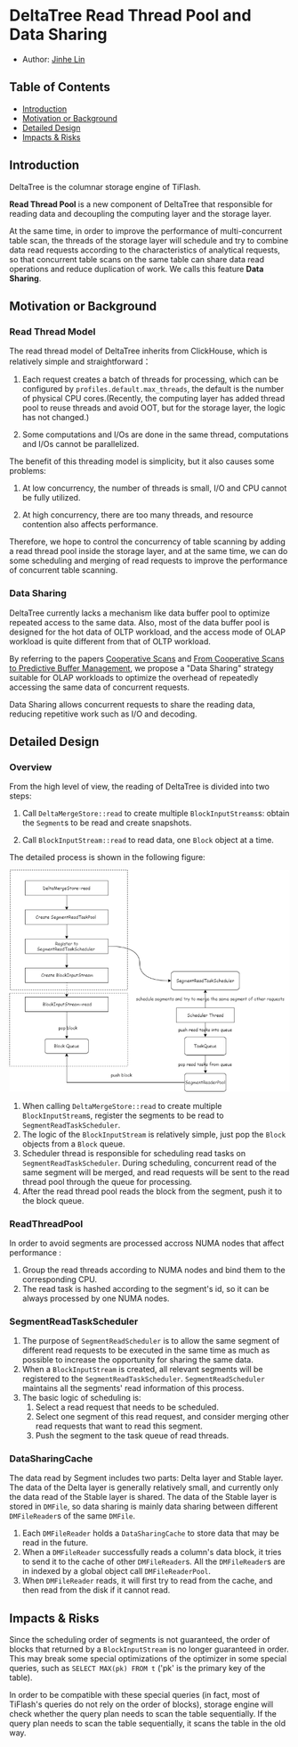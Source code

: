 # DeltaTree Read Thread Pool and Data Sharing

- Author: [Jinhe Lin](https://github.com/JinheLin)

## Table of Contents

* [Introduction](#introduction)
* [Motivation or Background](#motivation-or-background)
* [Detailed Design](#detailed-design)
* [Impacts & Risks](#impacts--risks)

## Introduction

DeltaTree is the columnar storage engine of TiFlash.

**Read Thread Pool** is a new component of DeltaTree that responsible for reading data and decoupling the computing layer and the storage layer.

At the same time, in order to improve the performance of multi-concurrent table scan, the threads of the storage layer will schedule and try to combine data read requests according to the characteristics of analytical requests, so that concurrent table scans on the same table can share data read operations and reduce duplication of work. We calls this feature **Data Sharing**.

## Motivation or Background

### Read Thread Model

The read thread model of DeltaTree inherits from ClickHouse, which is relatively simple and straightforward：

1. Each request creates a batch of threads for processing, which can be configured by `profiles.default.max_threads`, the default is the number of physical CPU cores.(Recently, the computing layer has added thread pool to reuse threads and avoid OOT, but for the storage layer, the logic has not changed.)

2. Some computations and I/Os are done in the same thread, computations and I/Os cannot be parallelized.

The benefit of this threading model is simplicity, but it also causes some problems:

1. At low concurrency, the number of threads is small, I/O and CPU cannot be fully utilized.

2. At high concurrency, there are too many threads, and resource contention also affects performance.

Therefore, we hope to control the concurrency of table scanning by adding a read thread pool inside the storage layer, and at the same time, we can do some scheduling and merging of read requests to improve the performance of concurrent table scanning.

### Data Sharing

DeltaTree currently lacks a mechanism like data buffer pool to optimize repeated access to the same data. Also, most of the data buffer pool is designed for the hot data of OLTP workload, and the access mode of OLAP workload is quite different from that of OLTP workload. 

By referring to the papers [Cooperative Scans](https://www.vldb.org/conf/2007/papers/research/p723-zukowski.pdf) and [From Cooperative Scans to Predictive Buffer Management](http://vldb.org/pvldb/vol5/p1759_michalswitakowski_vldb2012.pdf), we propose a "Data Sharing" strategy suitable for OLAP workloads to optimize the overhead of repeatedly accessing the same data of concurrent requests. 

Data Sharing allows concurrent requests to share the reading data, reducing repetitive work such as I/O and decoding.

## Detailed Design

### Overview

From the high level of view, the reading of DeltaTree is divided into two steps:

1. Call `DeltaMergeStore::read` to create multiple `BlockInputStreams`s: obtain the `Segment`s to be read and create snapshots.

2. Call `BlockInputStream::read` to read data, one `Block` object at a time.

The detailed process is shown in the following figure:

![](./images/2022-07-25-read-thread-pool-and-data-sharing.png)

1. When calling `DeltaMergeStore::read` to create multiple `BlockInputStream`s, register the segments to be read to `SegmentReadTaskScheduler`.
2. The logic of the `BlockInputStream` is relatively simple, just pop the `Block` objects from a `Block` queue.
3. Scheduler thread is responsible for scheduling read tasks on `SegmentReadTaskScheduler`. During scheduling, concurrent read of the same segment will be merged, and read requests will be sent to the read thread pool through the queue for processing.
4. After the read thread pool reads the block from the segment, push it to the block queue.

### ReadThreadPool

In order to avoid segments are processed accross NUMA nodes that affect performance :
1. Group the read threads according to NUMA nodes and bind them to the corresponding CPU.
2. The read task is hashed according to the segment's id, so it can be always processed by one NUMA nodes.

### SegmentReadTaskScheduler

1. The purpose of `SegmentReadScheduler` is to allow the same segment of different read requests to be executed in the same time as much as possible to increase the opportunity for sharing the same data.
2. When a `BlockInputStream` is created, all relevant segments will be registered to the `SegmentReadTaskScheduler`. `SegmentReadScheduler` maintains all the segments' read information of this process.
3. The basic logic of scheduling is:
   1. Select a read request that needs to be scheduled.
   2. Select one segment of this read request, and consider merging other read requests that want to read this segment.
   3. Push the segment to the task queue of read threads.

### DataSharingCache

The data read by Segment includes two parts: Delta layer and Stable layer. The data of the Delta layer is generally relatively small, and currently only the data read of the Stable layer is shared. The data of the Stable layer is stored in `DMFile`, so data sharing is mainly data sharing between different `DMFileReader`s of the same `DMFile`.
1. Each `DMFileReader` holds a `DataSharingCache` to store data that may be read in the future.
2. When a `DMFileReader` successfully reads a column's data block, it tries to send it to the cache of other `DMFileReader`s. All the `DMFileReader`s are in indexed by a global object call `DMFileReaderPool`.
3. When `DMFileReader` reads, it will first try to read from the cache, and then read from the disk if it cannot read.

## Impacts & Risks

Since the scheduling order of segments is not guaranteed, the order of blocks that returned by a `BlockInputStream` is no longer guaranteed in order. This may break some special optimizations of the optimizer in some special queries, such as `SELECT MAX(pk) FROM t` ('pk' is the primary key of the table).

In order to be compatible with these special queries (in fact, most of TiFlash's queries do not rely on the order of blocks), storage engine will check whether the query plan needs to scan the table sequentially. If the query plan needs to scan the table sequentially, it scans the table in the old way.
